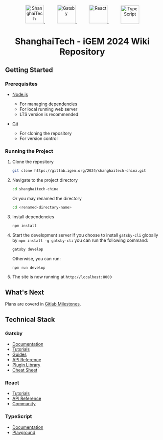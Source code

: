   <style>
    .logo-container {
      text-align: center;
    }
    .logo-container a {
      margin: 0 20px;
      vertical-align: middle;
    }
    .logo-container img {
      width: 60px;
    }
    .logo-container a:hover {
      text-decoration: none;
    }
  </style>

  <p class="logo-container">
    <a href="https://www.shanghaitech.edu.cn/">
      <img alt="ShanghaiTech" src="https://static.igem.wiki/teams/5174/repo-readme/shanghaitech-logo.svg" />
    </a>
    <a href="https://www.gatsbyjs.com/">
      <img alt="Gatsby" src="https://static.igem.wiki/teams/5174/repo-readme/gatsby-logo.svg" />
    </a>
    <a href="https://react.dev/">
      <img alt="React" src="https://static.igem.wiki/teams/5174/repo-readme/react-logo.svg" />
    </a>
    <a href="https://www.typescriptlang.org/">
      <img alt="TypeScript" src="https://static.igem.wiki/teams/5174/repo-readme/typescript-logo.svg" />
    </a>
  </p>

<h1 style="text-align:center;">
  ShanghaiTech - iGEM 2024 Wiki Repository
</h1>

## Getting Started

### Prerequisites

- [Node.js](https://nodejs.org/en/download/)
  - For managing dependencies
  - For local running web server
  - LTS version is recommended

- [Git](https://git-scm.com/downloads)
  - For cloning the repository
  - For version control
### Running the Project

1. Clone the repository
    ```bash
    git clone https://gitlab.igem.org/2024/shanghaitech-china.git
    ```
2. Navigate to the project directory
    ```bash
    cd shanghaitech-china
    ```
    Or you may renamed the directory
    ```bash
    cd <renamed-directory-name>
    ```
    
3. Install dependencies
    ```bash
    npm install
    ```

4. Start the development server
   If you choose to install `gatsby-cli` globally by `npm install -g gatsby-cli` 
   you can run the following command:
    ```bash
    gatsby develop
    ```
    Otherwise, you can run:
    ```bash
    npm run develop
    ```

  5. The site is now running at `http://localhost:8000`


## What's Next

Plans are coverd in [Gitlab Milestones](https://gitlab.igem.org/2024/shanghaitech-china/-/milestones).

    
## Technical Stack

### Gatsby
- [Documentation](https://www.gatsbyjs.com/docs/?utm_source=starter&utm_medium=readme&utm_campaign=minimal-starter-ts)
- [Tutorials](https://www.gatsbyjs.com/docs/tutorial/?utm_source=starter&utm_medium=readme&utm_campaign=minimal-starter-ts)
- [Guides](https://www.gatsbyjs.com/docs/how-to/?utm_source=starter&utm_medium=readme&utm_campaign=minimal-starter-ts)
- [API Reference](https://www.gatsbyjs.com/docs/api-reference/?utm_source=starter&utm_medium=readme&utm_campaign=minimal-starter-ts)
- [Plugin Library](https://www.gatsbyjs.com/plugins?utm_source=starter&utm_medium=readme&utm_campaign=minimal-starter-ts)
- [Cheat Sheet](https://www.gatsbyjs.com/docs/cheat-sheet/?utm_source=starter&utm_medium=readme&utm_campaign=minimal-starter-ts)

### React

- [Tutorials](https://react.dev/learn)
- [API Reference](https://react.dev/reference/react)
- [Community](https://react.dev/community)

### TypeScript

- [Documentation](https://www.typescriptlang.org/docs/)
- [Playground](https://www.typescriptlang.org/play)
